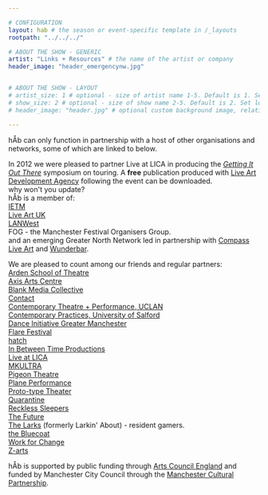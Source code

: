 ```yaml
---

# CONFIGURATION
layout: hab # the season or event-specific template in /_layouts
rootpath: "../../../"

# ABOUT THE SHOW - GENERIC
artist: "Links + Resources" # the name of the artist or company
header_image: "header_emergencynw.jpg"    


# ABOUT THE SHOW - LAYOUT
# artist_size: 1 # optional - size of artist name 1-5. Default is 1. Set longer names to lower values
# show_size: 2 # optional - size of show name 2-5. Default is 2. Set longer names to lower values
# header_image: "header.jpg" # optional custom background image, relative to current page

---
```


hÅb can only function in partnership with a host of other organisations and networks, some of which are linked to below.    

In 2012 we were pleased to partner Live at LICA in producing the [*Getting It Out There*](https://www.liveatlica.org/whats-on/symposium-getting-it-out-there) symposium on touring.  A **free** publication produced with [Live Art Development Agency](http://www.thisisliveart.co.uk) following the event can be downloaded.     
why won't you update?    
hÅb is a member of:    
[IETM](http://ietm.org)   
[Live Art UK](http://www.liveartuk.org/index.htm)    
[LANWest](http://www.lanwest.org)   
FOG - the Manchester Festival Organisers Group.   
and an emerging Greater North Network led in partnership with [Compass Live Art](http://compassliveart.org.uk) and [Wunderbar](http://www.wunderbarfestival.co.uk).    
   
We are pleased to count among our friends and regular partners:    
[Arden School of Theatre](http://www.themanchestercollege.ac.uk/subject-area/arden)    
[Axis Arts Centre](http://www.axisartscentre.org.uk/home/)    
[Blank Media Collective](http://blankmediacollective.org)    
[Contact](http://contactmcr.com)  
[Contemporary Theatre + Performance, UCLAN](http://www.uclan.ac.uk/information/courses/ba_hons_contemporary_theatre_and_performance.php)    
[Contemporary Practices, University of Salford](http://www.salford.ac.uk/courses/performance-contemporary-practices?mode=ov)    
[Dance Initiative Greater Manchester](http://www.digm.org/dev/)    
[Flare Festival](http://www.flarefestival.com)    
[hatch](http://www.hatchnottingham.org.uk)    
[In Between Time Productions](http://inbetweentime.co.uk)    
[Live at LICA](https://www.liveatlica.org/home)    
[MKULTRA](http://www.mkultra.org.uk)    
[Pigeon Theatre](http://pigeontheatre.wordpress.com)    
[Plane Performance](http://www.planeperformance.co.uk)    
[Proto-type Theater](http://proto-type.org)    
[Quarantine](http://www.qtine.com)    
[Reckless Sleepers](http://www.reckless-sleepers.co.uk)    
[The Future](http://www.the-future.co.uk)    
[The Larks](http://www.the-larks.com) (formerly Larkin' About) - resident gamers.    
[the Bluecoat](http://www.thebluecoat.org.uk)   
[Work for Change](http://change.coop)   
[Z-arts](http://www.z-arts.org)    

hÅb is supported by public funding through [Arts Council England](http://www.artscouncil.org.uk) and funded by Manchester City Council through the [Manchester Cultural Partnership](http://www.manchesterculturalpartnership.org).     


 

